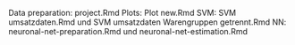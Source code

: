 Data preparation: project.Rmd
Plots: Plot new.Rmd
SVM: SVM umsatzdaten.Rmd und  SVM umsatzdaten Warengruppen getrennt.Rmd
NN: neuronal-net-preparation.Rmd und neuronal-net-estimation.Rmd
